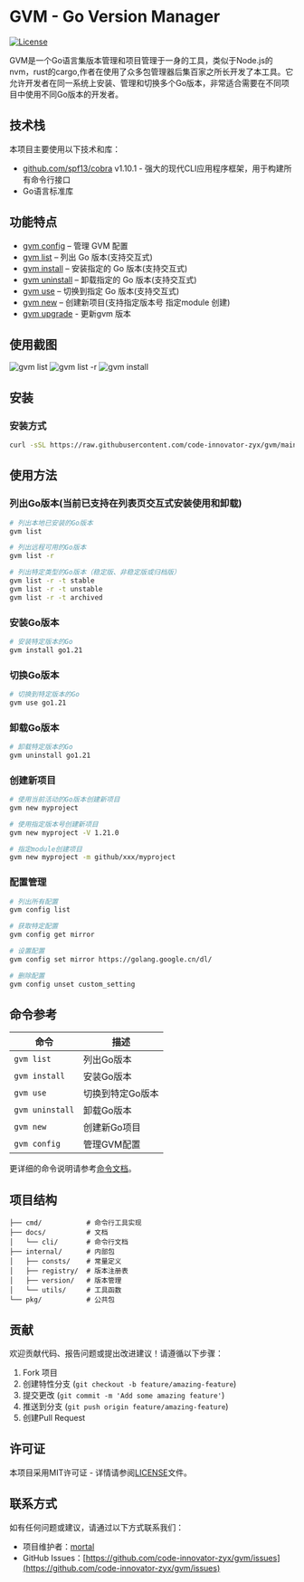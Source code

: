 # GVM - Go Version Manager

[![License](https://img.shields.io/badge/license-MIT-blue.svg)](LICENSE)

GVM是一个Go语言集版本管理和项目管理于一身的工具，类似于Node.js的nvm，rust的cargo,作者在使用了众多包管理器后集百家之所长开发了本工具。它允许开发者在同一系统上安装、管理和切换多个Go版本，非常适合需要在不同项目中使用不同Go版本的开发者。

## 技术栈

本项目主要使用以下技术和库：

- [github.com/spf13/cobra](https://github.com/spf13/cobra) v1.10.1 - 强大的现代CLI应用程序框架，用于构建所有命令行接口
- Go语言标准库

## 功能特点

* [gvm config](docs/cli/gvm_config.md) – 管理 GVM 配置
* [gvm list](docs/cli/gvm_list.md) – 列出 Go 版本(支持交互式)
* [gvm install](docs/cli/gvm_install.md) – 安装指定的 Go 版本(支持交互式)
* [gvm uninstall](docs/cli/gvm_uninstall.md) – 卸载指定的 Go 版本(支持交互式)
* [gvm use](docs/cli/gvm_use.md) – 切换到指定 Go 版本(支持交互式)
* [gvm new](docs/cli/gvm_new.md) – 创建新项目(支持指定版本号 指定module 创建)
* [gvm upgrade](docs/cli/gvm_upgrade.md) - 更新gvm 版本
## 使用截图
![gvm list](/docs/images/list.png)
![gvm list -r](/docs/images/ls-r.png)
![gvm install](/docs/images/install.png)
## 安装

### 安装方式

```bash
curl -sSL https://raw.githubusercontent.com/code-innovator-zyx/gvm/main/install.sh | bash
```

## 使用方法

### 列出Go版本(当前已支持在列表页交互式安装使用和卸载)

```bash
# 列出本地已安装的Go版本
gvm list

# 列出远程可用的Go版本
gvm list -r

# 列出特定类型的Go版本（稳定版、非稳定版或归档版）
gvm list -r -t stable
gvm list -r -t unstable
gvm list -r -t archived
```

### 安装Go版本

```bash
# 安装特定版本的Go
gvm install go1.21
```

### 切换Go版本

```bash
# 切换到特定版本的Go
gvm use go1.21
```

### 卸载Go版本

```bash
# 卸载特定版本的Go
gvm uninstall go1.21
```

### 创建新项目

```bash
# 使用当前活动的Go版本创建新项目
gvm new myproject

# 使用指定版本号创建新项目
gvm new myproject -V 1.21.0

# 指定module创建项目
gvm new myproject -m github/xxx/myproject
```

### 配置管理

```bash
# 列出所有配置
gvm config list

# 获取特定配置
gvm config get mirror

# 设置配置
gvm config set mirror https://golang.google.cn/dl/

# 删除配置
gvm config unset custom_setting
```

## 命令参考

| 命令              | 描述        |
|-----------------|-----------|
| `gvm list`      | 列出Go版本    |
| `gvm install`   | 安装Go版本    |
| `gvm use`       | 切换到特定Go版本 |
| `gvm uninstall` | 卸载Go版本    |
| `gvm new`       | 创建新Go项目   |
| `gvm config`    | 管理GVM配置   |

更详细的命令说明请参考[命令文档](docs/cli/gvm.md)。

## 项目结构

```
├── cmd/           # 命令行工具实现
├── docs/          # 文档
│   └── cli/       # 命令行文档
├── internal/      # 内部包
│   ├── consts/    # 常量定义
│   ├── registry/  # 版本注册表
│   ├── version/   # 版本管理
│   └── utils/     # 工具函数
└── pkg/           # 公共包
```

## 贡献

欢迎贡献代码、报告问题或提出改进建议！请遵循以下步骤：

1. Fork 项目
2. 创建特性分支 (`git checkout -b feature/amazing-feature`)
3. 提交更改 (`git commit -m 'Add some amazing feature'`)
4. 推送到分支 (`git push origin feature/amazing-feature`)
5. 创建Pull Request

## 许可证

本项目采用MIT许可证 - 详情请参阅[LICENSE](LICENSE)文件。

## 联系方式

如有任何问题或建议，请通过以下方式联系我们：

- 项目维护者：[mortal](1003941268@qq.com)
- GitHub Issues：[https://github.com/code-innovator-zyx/gvm/issues](https://github.com/code-innovator-zyx/gvm/issues)
